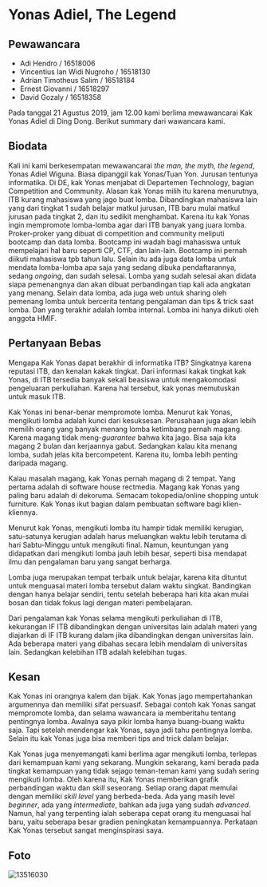 # Yonas Adiel, The Legend
## Pewawancara
- Adi Hendro / 16518006
- Vincentius Ian Widi Nugroho / 16518130
- Adrian Timotheus Salim / 16518184
- Ernest Giovanni / 16518297
- David Gozaly / 16518358

Pada tanggal 21 Agustus 2019, jam 12.00 kami berlima mewawancarai Kak Yonas Adiel di Ding Dong. Berikut summary dari wawancara kami.

## Biodata
Kali ini kami berkesempatan mewawancarai *the man, the myth, the legend*, Yonas Adiel Wiguna. Biasa dipanggil kak Yonas/Tuan Yon.
Jurusan tentunya informatika. Di DE, kak Yonas menjabat di Departemen Technology, bagian Competition and Community. Alasan kak Yonas milih itu karena menurutnya,
ITB kurang mahasiswa yang jago buat lomba. Dibandingkan mahasiswa lain yang dari tingkat 1 sudah belajar matkul jurusan, ITB baru mulai matkul jurusan pada
tingkat 2, dan itu sedikit menghambat. Karena itu kak Yonas ingin mempromote lomba-lomba agar dari ITB banyak yang juara lomba.
Proker-proker yang dibuat di competition and community meliputi bootcamp dan data lomba. Bootcamp ini wadah bagi mahasiswa untuk mempelajari hal baru
seperti CP, CTF, dan lain-lain. Bootcamp ini pernah diikuti mahasiswa tpb tahun lalu. Selain itu ada juga data lomba untuk mendata lomba-lomba apa saja
yang sedang dibuka pendaftarannya, sedang *ongoing*, dan sudah selesai. Lomba yang sudah selesai akan didata siapa pemenangnya dan akan dibuat perbandingan
tiap kali ada angkatan yang menang. Selain data lomba, ada juga web untuk sharing oleh pemenang lomba untuk bercerita tentang pengalaman dan tips & trick
saat lomba. Dan yang terakhir adalah lomba internal. Lomba ini hanya diikuti oleh anggota HMIF.

## Pertanyaan Bebas
Mengapa Kak Yonas dapat berakhir di informatika ITB? Singkatnya karena reputasi ITB, dan kenalan kakak tingkat. Dari informasi kakak tingkat kak Yonas, di ITB tersedia banyak sekali beasiswa untuk mengakomodasi pengeluaran perkuliahan. Karena hal tersebut, kak yonas memutuskan untuk masuk ITB.

Kak Yonas ini benar-benar mempromote lomba. Menurut kak Yonas, mengikuti lomba adalah kunci dari kesuksesan. Perusahaan juga akan lebih memilih orang yang
banyak menang lomba ketimbang pernah magang. Karena magang tidak meng-*guarantee* bahwa kita jago. Bisa saja kita magang 2 bulan dan kerjaannya gabut. 
Sedangkan kalau kita menang lomba, sudah jelas kita bercompetent. Karena itu, lomba lebih penting daripada magang.

Kalau masalah magang, kak Yonas pernah magang di 2 tempat. Yang pertama adalah di software house rectmedia. Magang kak Yonas yang paling baru adalah di dekoruma.
Semacam tokopedia/online shopping untuk furniture. Kak Yonas ikut bagian dalam pembuatan software bagi klien-kliennya.

Menurut kak Yonas, mengikuti lomba itu hampir tidak memiliki kerugian, satu-satunya kerugian adalah harus meluangkan waktu lebih terutama di hari Sabtu-Minggu untuk mengikuti final. Namun, keuntungan yang didapatkan dari mengikuti lomba jauh lebih besar, seperti bisa mendapat ilmu dan pengalaman baru yang sangat berharga.

Lomba juga merupakan tempat terbaik untuk belajar, karena kita dituntut untuk menguasai materi lomba tersebut dalam waktu singkat. Bandingkan dengan hanya belajar sendiri, tentu setelah beberapa hari kita akan mulai bosan dan tidak fokus lagi dengan materi pembelajaran.

Dari pengalaman kak Yonas selama mengikuti perkuliahan di ITB, kekurangan IF ITB dibandingkan dengan universitas lain adalah materi yang diajarkan di IF ITB kurang dalam jika dibandingkan dengan universitas lain. Ada beberapa materi yang dibahas secara lebih mendalam di universitas lain. Sedangkan kelebihan ITB adalah kelebihan tugas.

## Kesan
Kak Yonas ini orangnya kalem dan bijak. Kak Yonas jago mempertahankan argumennya dan memiliki sifat persuasif. Sebagai contoh kak Yonas sangat mempromote lomba,
dan selama wawancara ia memberitahu tentang pentingnya lomba. Awalnya saya pikir lomba hanya buang-buang waktu saja. Tapi setelah mendengar kak Yonas, 
saya jadi tahu pentingnya lomba. Selain itu kak Yonas juga bisa memberi tips and trick dalam belajar.

Kak Yonas juga menyemangati kami berlima agar mengikuti lomba, terlepas dari kemampuan kami yang sekarang. Mungkin sekarang, kami berada pada tingkat kemampuan yang tidak sejago teman-teman kami yang sudah sering mengikuti lomba. Oleh karena itu, Kak Yonas memberikan grafik perbandingan waktu dan *skill* seseorang. Setiap orang dapat memulai dengan memiliki *skill level* yang berbeda-beda. Ada yang masih level *beginner*, ada yang *intermediate*, bahkan ada juga yang sudah *advanced*.
Namun, hal yang terpenting ialah seberapa cepat orang itu menguasai hal baru, yaitu seberapa besar gradien peningkatan kemampuannya. Perkataan Kak Yonas tersebut sangat menginspirasi saya.

## Foto
![13516030](/13516030/16518006-16518130-16518184-16518297-16518358.jpg)
